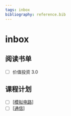```yaml
---
tags: inbox
bibliography: reference.bib
---
```


# inbox

## 阅读书单

- [ ] 价值投资 3.0

## 课程计划

- [ ] [[模拟电路]]
- [ ] [[通信]]

[//begin]: # "Autogenerated link references for markdown compatibility"
[模拟电路]: docs/ee/electronics/analog/%E6%A8%A1%E6%8B%9F%E7%94%B5%E8%B7%AF.md "TODO 模拟电路"
[通信]: docs/ee/telecom/%E9%80%9A%E4%BF%A1.md "通信原理"
[//end]: # "Autogenerated link references"
